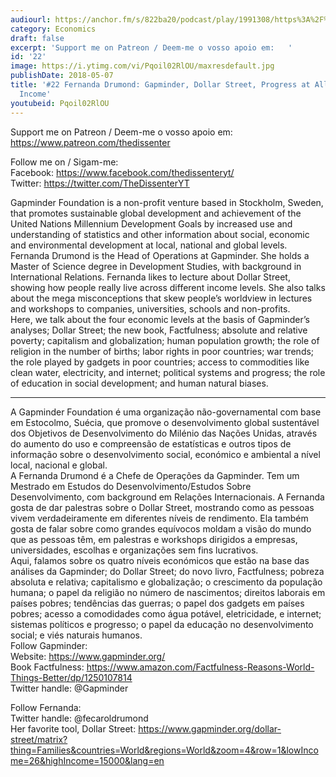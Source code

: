 ```yaml
---
audiourl: https://anchor.fm/s/822ba20/podcast/play/1991308/https%3A%2F%2Fd3ctxlq1ktw2nl.cloudfront.net%2Fproduction%2F2018-11-27%2F7600026-44100-2-1cbaea61d9252.mp3
category: Economics
draft: false
excerpt: 'Support me on Patreon / Deem-me o vosso apoio em:   '
id: '22'
image: https://i.ytimg.com/vi/Pqoil02RlOU/maxresdefault.jpg
publishDate: 2018-05-07
title: '#22 Fernanda Drumond: Gapminder, Dollar Street, Progress at All Levels of
  Income'
youtubeid: Pqoil02RlOU
---
```

<div class="timelinks">

Support me on Patreon / Deem-me o vosso apoio em:   
https://www.patreon.com/thedissenter

Follow me on / Sigam-me:  
Facebook: https://www.facebook.com/thedissenteryt/  
Twitter: https://twitter.com/TheDissenterYT

Gapminder Foundation is a non-profit venture based in Stockholm, Sweden, that promotes sustainable global development and achievement of the United Nations Millennium Development Goals by increased use and understanding of statistics and other information about social, economic and environmental development at local, national and global levels.  
Fernanda Drumond is the Head of Operations at Gapminder. She holds a Master of Science degree in Development Studies, with background in International Relations. Fernanda likes to lecture about Dollar Street, showing how people really live across different income levels. She also talks about the mega misconceptions that skew people’s worldview in lectures and workshops to companies, universities, schools and non-profits.  
Here, we talk about the four economic levels at the basis of Gapminder’s analyses; Dollar Street; the new book, Factfulness; absolute and relative poverty; capitalism and globalization; human population growth; the role of religion in the number of births; labor rights in poor countries; war trends; the role played by gadgets in poor countries; access to commodities like clean water, electricity, and internet; political systems and progress; the role of education in social development; and human natural biases.   

---

A Gapminder Foundation é uma organização não-governamental com base em Estocolmo, Suécia, que promove o desenvolvimento global sustentável dos Objetivos de Desenvolvimento do Milénio das Nações Unidas, através do aumento do uso e compreensão de estatísticas e outros tipos de informação sobre o desenvolvimento social, económico e ambiental a nível local, nacional e global.  
A Fernanda Drumond é a Chefe de Operações da Gapminder. Tem um Mestrado em Estudos do Desenvolvimento/Estudos Sobre Desenvolvimento, com background em Relações Internacionais. A Fernanda gosta de dar palestras sobre o Dollar Street, mostrando como as pessoas vivem verdadeiramente em diferentes níveis de rendimento. Ela também gosta de falar sobre como grandes equívocos moldam a visão do mundo que as pessoas têm, em palestras e workshops dirigidos a empresas, universidades, escolhas e organizações sem fins lucrativos.  
Aqui, falamos sobre os quatro níveis económicos que estão na base das análises da Gapminder; do Dollar Street; do novo livro, Factfulness; pobreza absoluta e relativa; capitalismo e globalização; o crescimento da população humana; o papel da religião no número de nascimentos; direitos laborais em países pobres; tendências das guerras; o papel dos gadgets em países pobres; acesso a comodidades como água potável, eletricidade, e internet; sistemas políticos e progresso; o papel da educação no desenvolvimento social; e viés naturais humanos.  
Follow Gapminder:  
Website: https://www.gapminder.org/  
Book Factfulness: https://www.amazon.com/Factfulness-Reasons-World-Things-Better/dp/1250107814  
Twitter handle: @Gapminder

Follow Fernanda:  
Twitter handle: @fecaroldrumond  
Her favorite tool, Dollar Street: https://www.gapminder.org/dollar-street/matrix?thing=Families&countries=World&regions=World&zoom=4&row=1&lowIncome=26&highIncome=15000&lang=en</div>

